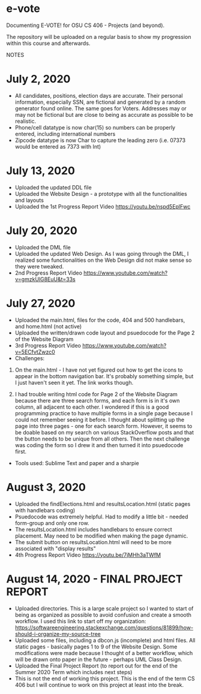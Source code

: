 # e-vote
Documenting E-VOTE! for OSU CS 406 - Projects (and beyond).

The repository will be uploaded on a regular basis to show my progression within this course and afterwards.

NOTES
# July 2, 2020
- All candidates, positions, election days are accurate. Their personal information, especially SSN, are fictional and generated by a random generator found online. The same goes for Voters. Addresses may or may not be fictional but are close to being as accurate as possible to be realistic.
- Phone/cell datatype is now char(15) so numbers can be properly entered, including international numbers
- Zipcode datatype is now Char to capture the leading zero (i.e. 07373 would be entered as 7373 with Int)

# July 13, 2020
- Uploaded the updated DDL file
- Uploaded the Website Design - a prototype with all the functionalities and layouts
- Uploaded the 1st Progress Report Video https://youtu.be/nspd5EplFwc

# July 20, 2020
- Uploaded the DML file
- Uploaded the updated Web Design. As I was going through the DML, I realized some functionalities on the Web Design did not make sense so they were tweaked.
- 2nd Progress Report Video https://www.youtube.com/watch?v=gmzkUlG8EuU&t=33s

# July 27, 2020
- Uploaded the main.html, files for the code, 404 and 500 handlebars, and home.html (not active)
- Uploaded the written/drawn code layout and psuedocode for the Page 2 of the Website Diagram
- 3rd Progress Report Video https://www.youtube.com/watch?v=5ECfvtZwzc0
- Challenges: 

1) On the main.html - I have not yet figured out how to get the icons to appear in the bottom navigation bar. It's probably something simple, but I just haven't seen it yet. The link works though. 

2) I had trouble writing html code for Page 2 of the Website Diagram because there are three search forms, and each form is in it's own column, all adjacent to each other. I wondered if this is a good programming practice to have multiple forms in a single page because I could not remember seeing it before. I thought about splitting up the page into three pages - one for each search form. However, it seems to be doable based on my search on various StackOverflow posts and that the button needs to be unique from all others. Then the next challenge was coding the form so I drew it and then turned it into psuedocode first. 
- Tools used: Sublime Text and paper and a sharpie

# August 3, 2020
- Uploaded the findElections.html and resultsLocation.html (static pages with handlebars coding)
- Psuedocode was extremely helpful. Had to modify a little bit - needed form-group and only one row. 
- The resultsLocation.html includes handlebars to ensure correct placement. May need to be modified when making the page dynamic.
- The submit button on resultsLocation.html will need to be more associated with "display results"
- 4th Progress Report Video https://youtu.be/7jMHh3aTWfM

# August 14, 2020 - FINAL PROJECT REPORT
- Uploaded directories. This is a large scale project so I wanted to start of being as organized as possible to avoid confusion and create a smooth workflow. I used this link to start off my organization: https://softwareengineering.stackexchange.com/questions/81899/how-should-i-organize-my-source-tree
- Uploaded some files, including a dbcon.js (incomplete) and html files. All static pages - basically pages 1 to 9 of the Website Design. Some modifications were made because I thought of a better workflow, which will be drawn onto paper in the future - perhaps UML Class Design.
- Uploaded the Final Project Report (to report out for the end of the Summer 2020 Term which includes next steps)
- This is not the end of working this project. This is the end of the term CS 406 but I will continue to work on this project at least into the break.

